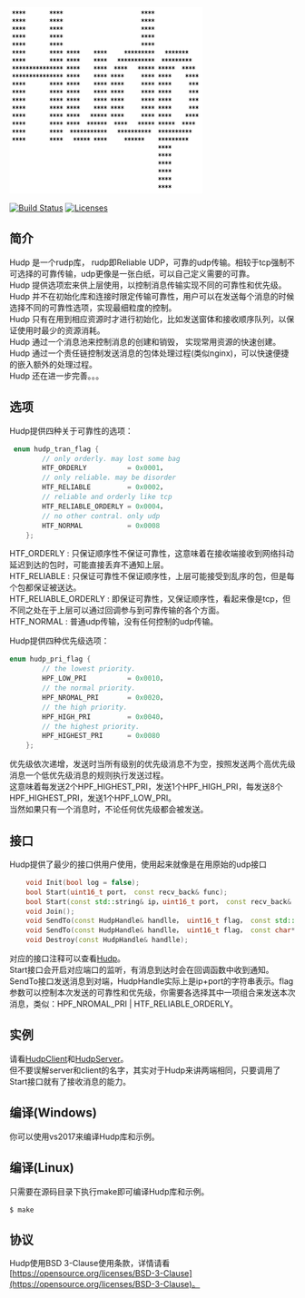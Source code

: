 <p align="left"><img width="340" src="./doc/image/logo.png" alt="cppnet logo"></p>

<p align="left">
    <a href="https://travis-ci.org/caozhiyi/Hudp"><img src="https://travis-ci.org/caozhiyi/Hudp.svg?branch=master" alt="Build Status"></a>
    <a href="https://opensource.org/licenses/BSD-3-Clause"><img src="https://img.shields.io/badge/license-bsd-orange.svg" alt="Licenses"></a>
</p> 

## 简介

Hudp 是一个rudp库， rudp即Reliable UDP，可靠的udp传输。相较于tcp强制不可选择的可靠传输，udp更像是一张白纸，可以自己定义需要的可靠。    
Hudp 提供选项宏来供上层使用，以控制消息传输实现不同的可靠性和优先级。   
Hudp 并不在初始化库和连接时限定传输可靠性，用户可以在发送每个消息的时候选择不同的可靠性选项，实现最细粒度的控制。   
Hudp 只有在用到相应资源时才进行初始化，比如发送窗体和接收顺序队列，以保证使用时最少的资源消耗。   
Hudp 通过一个消息池来控制消息的创建和销毁， 实现常用资源的快速创建。   
Hudp 通过一个责任链控制发送消息的包体处理过程(类似nginx)，可以快速便捷的嵌入额外的处理过程。   
Hudp 还在进一步完善。。。   

## 选项
Hudp提供四种关于可靠性的选项：
```cpp
 enum hudp_tran_flag {
        // only orderly. may lost some bag
        HTF_ORDERLY          = 0x0001，
        // only reliable. may be disorder
        HTF_RELIABLE         = 0x0002，
        // reliable and orderly like tcp
        HTF_RELIABLE_ORDERLY = 0x0004，
        // no other contral. only udp
        HTF_NORMAL           = 0x0008
    };
```
HTF_ORDERLY : 只保证顺序性不保证可靠性，这意味着在接收端接收到网络抖动延迟到达的包时，可能直接丢弃不通知上层。   
HTF_RELIABLE : 只保证可靠性不保证顺序性，上层可能接受到乱序的包，但是每个包都保证被送达。   
HTF_RELIABLE_ORDERLY : 即保证可靠性，又保证顺序性，看起来像是tcp，但不同之处在于上层可以通过回调参与到可靠传输的各个方面。   
HTF_NORMAL : 普通udp传输，没有任何控制的udp传输。   

Hudp提供四种优先级选项：
```cpp
enum hudp_pri_flag {
        // the lowest priority.
        HPF_LOW_PRI          = 0x0010，
        // the normal priority.
        HPF_NROMAL_PRI       = 0x0020，
        // the high priority.
        HPF_HIGH_PRI         = 0x0040，
        // the highest priority.
        HPF_HIGHEST_PRI      = 0x0080
    };
```
优先级依次递增，发送时当所有级别的优先级消息不为空，按照发送两个高优先级消息一个低优先级消息的规则执行发送过程。   
这意味着每发送2个HPF_HIGHEST_PRI，发送1个HPF_HIGH_PRI，每发送8个HPF_HIGHEST_PRI，发送1个HPF_LOW_PRI。   
当然如果只有一个消息时，不论任何优先级都会被发送。   

## 接口
Hudp提供了最少的接口供用户使用，使用起来就像是在用原始的udp接口
```cpp
    void Init(bool log = false);
    bool Start(uint16_t port， const recv_back& func);
    bool Start(const std::string& ip，uint16_t port， const recv_back& func);
    void Join();
    void SendTo(const HudpHandle& handlle， uint16_t flag， const std::string& msg);
    void SendTo(const HudpHandle& handlle， uint16_t flag， const char* msg， uint16_t len);
    void Destroy(const HudpHandle& handlle);
```
对应的接口注释可以查看[Hudp](/include/Hudp.h)。   
Start接口会开启对应端口的监听，有消息到达时会在回调函数中收到通知。   
SendTo接口发送消息到对端，HudpHandle实际上是ip+port的字符串表示。flag参数可以控制本次发送的可靠性和优先级，你需要各选择其中一项组合来发送本次消息，类似：HPF_NROMAL_PRI | HTF_RELIABLE_ORDERLY。   

## 实例

请看[HudpClient](/HudpClient/HudpClient.cpp)和[HudpServer](/HudpServer/HudpServer.cpp)。   
但不要误解server和client的名字，其实对于Hudp来讲两端相同，只要调用了Start接口就有了接收消息的能力。

## 编译(Windows)

你可以使用vs2017来编译Hudp库和示例。

## 编译(Linux)

只需要在源码目录下执行make即可编译Hudp库和示例。
```
$ make
```

## 协议

Hudp使用BSD 3-Clause使用条款，详情请看[https://opensource.org/licenses/BSD-3-Clause](https://opensource.org/licenses/BSD-3-Clause)。